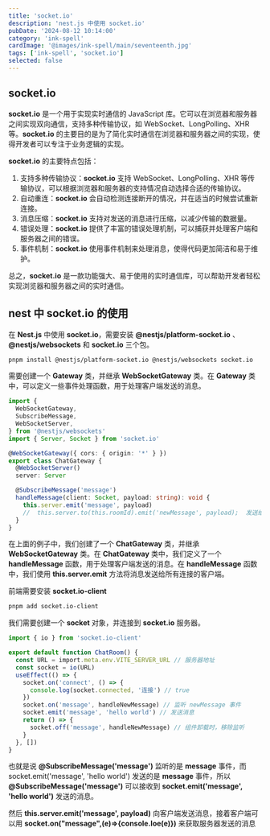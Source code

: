 ```yaml
---
title: 'socket.io'
description: 'nest.js 中使用 socket.io'
pubDate: '2024-08-12 10:14:00'
category: 'ink-spell'
cardImage: '@images/ink-spell/main/seventeenth.jpg'
tags: ['ink-spell', 'socket.io']
selected: false
---
```


## socket.io

**socket.io** 是一个用于实现实时通信的 JavaScript 库。它可以在浏览器和服务器之间实现双向通信，支持多种传输协议，如 WebSocket、LongPolling、XHR 等。**socket.io** 的主要目的是为了简化实时通信在浏览器和服务器之间的实现，使得开发者可以专注于业务逻辑的实现。

**socket.io** 的主要特点包括：

1. 支持多种传输协议：**socket.io** 支持 WebSocket、LongPolling、XHR 等传输协议，可以根据浏览器和服务器的支持情况自动选择合适的传输协议。
2. 自动重连：**socket.io** 会自动检测连接断开的情况，并在适当的时候尝试重新连接。
3. 消息压缩：**socket.io** 支持对发送的消息进行压缩，以减少传输的数据量。
4. 错误处理：**socket.io** 提供了丰富的错误处理机制，可以捕获并处理客户端和服务器之间的错误。
5. 事件机制：**socket.io** 使用事件机制来处理消息，使得代码更加简洁和易于维护。

总之，**socket.io** 是一款功能强大、易于使用的实时通信库，可以帮助开发者轻松实现浏览器和服务器之间的实时通信。

## nest 中 socket.io 的使用

在 **Nest.js** 中使用 **socket.io**，需要安装 **@nestjs/platform-socket.io** 、 **@nestjs/websockets** 和 **socket.io** 三个包。

```bash
pnpm install @nestjs/platform-socket.io @nestjs/websockets socket.io
```

需要创建一个 **Gateway** 类，并继承 **WebSocketGateway** 类。在 **Gateway** 类中，可以定义一些事件处理函数，用于处理客户端发送的消息。

```typescript
import {
  WebSocketGateway,
  SubscribeMessage,
  WebSocketServer,
} from '@nestjs/websockets'
import { Server, Socket } from 'socket.io'

@WebSocketGateway({ cors: { origin: '*' } })
export class ChatGateway {
  @WebSocketServer()
  server: Server

  @SubscribeMessage('message')
  handleMessage(client: Socket, payload: string): void {
    this.server.emit('message', payload)
    //  this.server.to(this.roomId).emit('newMessage', payload);  发送给 this.roomId 这个房间号的客户端
  }
}
```

在上面的例子中，我们创建了一个 **ChatGateway** 类，并继承 **WebSocketGateway** 类。在 **ChatGateway** 类中，我们定义了一个 **handleMessage** 函数，用于处理客户端发送的消息。在 **handleMessage** 函数中，我们使用 **this.server.emit** 方法将消息发送给所有连接的客户端。

前端需要安装 **socket.io-client**

```bash
pnpm add socket.io-client
```

我们需要创建一个 **socket** 对象，并连接到 **socket.io** 服务器。

```typescript
import { io } from 'socket.io-client'

export default function ChatRoom() {
  const URL = import.meta.env.VITE_SERVER_URL // 服务器地址
  const socket = io(URL)
  useEffect(() => {
    socket.on('connect', () => {
      console.log(socket.connected, '连接') // true
    })
    socket.on('message', handleNewMessage) // 监听 newMessage 事件
    socket.emit('message', 'hello world') // 发送消息
    return () => {
      socket.off('message', handleNewMessage) // 组件卸载时，移除监听
    }
  }, [])
}
```

也就是说 **@SubscribeMessage('message')** 监听的是 **message** 事件，而 socket.emit('message', 'hello world') 发送的是 **message** 事件，所以 **@SubscribeMessage('message')** 可以接收到 **socket.emit('message', 'hello world')** 发送的消息。

然后 **this.server.emit('message', payload)** 向客户端发送消息，接着客户端可以用 **socket.on("message",(e)=>{console.loe(e)})** 来获取服务器发送的消息

